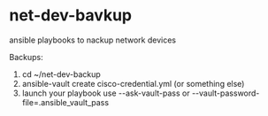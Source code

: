 # net-dev-bavkup
ansible playbooks to nackup network devices

Backups:
  1. cd ~/net-dev-backup
  2. ansible-vault create cisco-credential.yml (or something else)
  3. launch your playbook use --ask-vault-pass
     or --vault-password-file=.ansible_vault_pass
